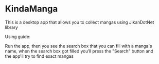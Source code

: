 # KindaManga
This is a desktop app that allows you to collect mangas using JikanDotNet library

Using guide:

Run the app, then you see the search box that you can fill with a manga's name, when the search box got filled you'll press the "Search" button and the app'll try to find exact mangas
